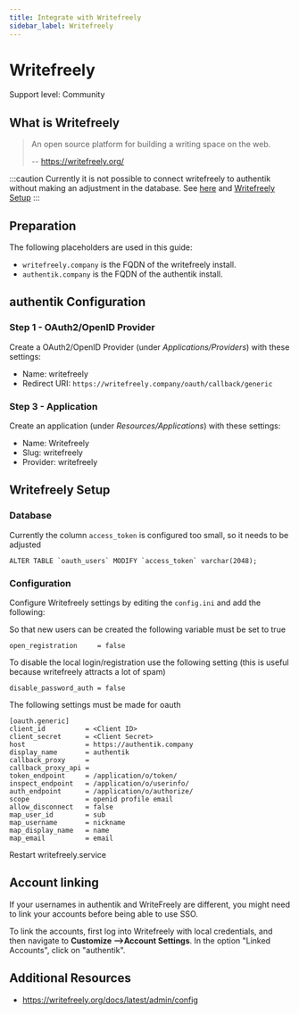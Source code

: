 ```yaml
---
title: Integrate with Writefreely
sidebar_label: Writefreely
---
```


# Writefreely

<span class="badge badge--secondary">Support level: Community</span>

## What is Writefreely

> An open source platform for building a writing space on the web.
>
> -- https://writefreely.org/

:::caution
Currently it is not possible to connect writefreely to authentik without making an adjustment in the database. See [here](https://github.com/writefreely/writefreely/issues/516) and [Writefreely Setup](https://goauthentik.io/integrations/services/writefreely/#writefreely-setup)
:::

## Preparation

The following placeholders are used in this guide:

- `writefreely.company` is the FQDN of the writefreely install.
- `authentik.company` is the FQDN of the authentik install.

## authentik Configuration

### Step 1 - OAuth2/OpenID Provider

Create a OAuth2/OpenID Provider (under _Applications/Providers_) with these settings:

- Name: writefreely
- Redirect URI: `https://writefreely.company/oauth/callback/generic`

### Step 3 - Application

Create an application (under _Resources/Applications_) with these settings:

- Name: Writefreely
- Slug: writefreely
- Provider: writefreely

## Writefreely Setup

### Database

Currently the column `access_token` is configured too small, so it needs to be adjusted

```
ALTER TABLE `oauth_users` MODIFY `access_token` varchar(2048);
```

### Configuration

Configure Writefreely settings by editing the `config.ini` and add the following:

So that new users can be created the following variable must be set to true

```
open_registration     = false
```

To disable the local login/registration use the following setting (this is useful because writefreely attracts a lot of spam)

```
disable_password_auth = false
```

The following settings must be made for oauth

```
[oauth.generic]
client_id          = <Client ID>
client_secret      = <Client Secret>
host               = https://authentik.company
display_name       = authentik
callback_proxy     =
callback_proxy_api =
token_endpoint     = /application/o/token/
inspect_endpoint   = /application/o/userinfo/
auth_endpoint      = /application/o/authorize/
scope              = openid profile email
allow_disconnect   = false
map_user_id        = sub
map_username       = nickname
map_display_name   = name
map_email          = email
```

Restart writefreely.service

## Account linking

If your usernames in authentik and WriteFreely are different, you might need to link your accounts before being able to use SSO.

To link the accounts, first log into Writefreely with local credentials, and then navigate to **Customize -->Account Settings**. In the option "Linked Accounts", click on "authentik".

## Additional Resources

- https://writefreely.org/docs/latest/admin/config
